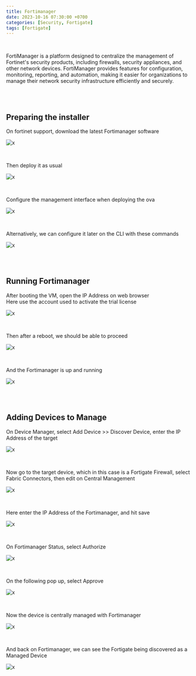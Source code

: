 ```yaml
---
title: Fortimanager
date: 2023-10-16 07:30:00 +0700
categories: [Security, Fortigate]
tags: [Fortigate]
---
```


<br>

FortiManager is a platform designed to centralize the management of Fortinet's security products, including firewalls, security appliances, and other network devices. FortiManager provides features for configuration, monitoring, reporting, and automation, making it easier for organizations to manage their network security infrastructure efficiently and securely.

<br>
<br>

## Preparing the installer

On fortinet support, download the latest Fortimanager software

![x](/static/2023-10-16-fortimanager/01.png)

<br>

Then deploy it as usual

![x](/static/2023-10-16-fortimanager/02.png)

<br>

Configure the management interface when deploying the ova

![x](/static/2023-10-16-fortimanager/02a.png)

<br>

Alternatively, we can configure it later on the CLI with these commands

![x](/static/2023-10-16-fortimanager/03.png)

<br>
<br>

## Running Fortimanager

After booting the VM, open the IP Address on web browser <br>
Here use the account used to activate the trial license

![x](/static/2023-10-16-fortimanager/04.png)

<br>

Then after a reboot, we should be able to proceed

![x](/static/2023-10-16-fortimanager/05.png)

<br>

And the Fortimanager is up and running

![x](/static/2023-10-16-fortimanager/06.png)

<br>
<br>

## Adding Devices to Manage

On Device Manager, select Add Device >> Discover Device, enter the IP Address of the target

![x](/static/2023-10-16-fortimanager/07.png)

<br>

Now go to the target device, which in this case is a Fortigate Firewall, select Fabric Connectors, then edit on Central Management

![x](/static/2023-10-16-fortimanager/08.png)

<br>

Here enter the IP Address of the Fortimanager, and hit save

![x](/static/2023-10-16-fortimanager/09.png)

<br>

On Fortimanager Status, select Authorize

![x](/static/2023-10-16-fortimanager/10.png)

<br>

On the following pop up, select Approve

![x](/static/2023-10-16-fortimanager/11.png)

<br>

Now the device is centrally managed with Fortimanager

![x](/static/2023-10-16-fortimanager/12.png)

<br>

And back on Fortimanager, we can see the Fortigate being discovered as a Managed Device

![x](/static/2023-10-16-fortimanager/13.png)

<br>













